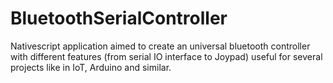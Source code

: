 # BluetoothSerialController
Nativescript application aimed to create an universal bluetooth controller with different features (from serial IO interface to Joypad) useful for several projects like in IoT, Arduino and similar.

